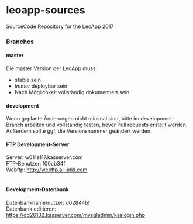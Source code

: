 # leoapp-sources
SourceCode Repository for the LeoApp 2017

### Branches

#### master
Die master Version der LeoApp muss:

+ stable sein
+ *Immer* deploybar sein
+ Nach Möglichkeit vollständig dokumentiert sein

#### development
Wenn geplante Änderungen nicht minimal sind, bitte im development-Branch arbeiten und vollständig testen, bevor Pull requests erstellt werden. Außerdem sollte ggf. die Versionsnummer geändert werden.

#### FTP Development-Server
Server: w011e117.kasserver.com<br/>
FTP-Benutzer: f00cb34f<br/>
Webftp: http://webftp.all-inkl.com<br/>
<br/>

#### Development-Datenbank
Datenbankname/nutzer: d02844bf<br/>
Datenbank editieren: https://dd26132.kasserver.com/mysqladmin/kaslogin.php<br/>

